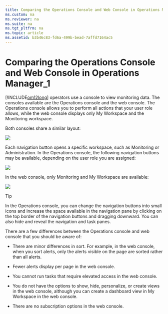 ```yaml
---
title: Comparing the Operations Console and Web Console in Operations Manager_1
ms.custom: na
ms.reviewer: na
ms.suite: na
ms.tgt_pltfrm: na
ms.topic: article
ms.assetid: b3b46c83-fd6a-499b-bead-7affd7164ac5
---
```

# Comparing the Operations Console and Web Console in Operations Manager_1
[!INCLUDE[om12long](../Token/om12long_md.md)] operators use a console to view monitoring data. The consoles available are the Operations console and the web console. The Operations console allows you to perform all actions that your user role allows, while the web console displays only My Workspace and the Monitoring workspace.

Both consoles share a similar layout:

![](../Image/Consoleframe.gif)

Each navigation button opens a specific workspace, such as Monitoring or Administration. In the Operations console, the following navigation buttons may be available, depending on the user role you are assigned:

![](../Image/OpsConsoleNavButtons.gif)

In the web console, only Monitoring and My Workspace are available:

![](../Image/Webconsolenavbuttons.gif)

> [!TIP]
> In the Operations console, you can change the navigation buttons into small icons and increase the space available in the navigation pane by clicking on the top border of the navigation buttons and dragging downward. You can also hide and reveal the navigation and task panes.

There are a few differences between the Operations console and web console that you should be aware of:

-   There are minor differences in sort. For example, in the web console, when you sort alerts, only the alerts visible on the page are sorted rather than all alerts.

-   Fewer alerts display per page in the web console.

-   You cannot run tasks that require elevated access in the web console.

-   You do not have the options to show, hide, personalize, or create views in the web console, although you can create a dashboard view in My Workspace in the web console.

-   There are no subscription options in the web console.

